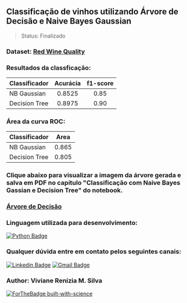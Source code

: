 ## Classificação de vinhos utilizando Árvore de Decisão e Naive Bayes Gaussian

>Status: Finalizado

### Dataset: [Red Wine Quality](https://www.kaggle.com/uciml/red-wine-quality-cortez-et-al-2009) 

### Resultados da classficação:

| Classificador | Acurácia | f1-score |
| :--- | :---: | :---: |
| NB Gaussian | 0.8525 | 0.85 |
| Decision Tree | 0.8975 | 0.90 |

### Área da curva ROC:

| Classificador | Area |
| :--- | :---: |
| NB Gaussian | 0.865 |
| Decision Tree | 0.805 |

### Clique abaixo para visualizar a imagem da árvore gerada e salva em PDF no capítulo "Classificação com Naive Bayes Gassian e Decision Tree" do notebook.

### [Árvore de Decisão](https://i.imgur.com/t0XwMhv.png)


### Linguagem utilizada para desenvolvimento:

[![Python Badge](https://img.shields.io/badge/Python-14354C?style=for-the-badge&logo=python&logoColor=white)](https://www.python.org/)


### Qualquer dúvida entre em contato pelos seguintes canais:

[![Linkedin Badge](https://img.shields.io/badge/-LinkedIn-blue?style=for-the-badge&logo=Linkedin&logoColor=white&link=https://www.linkedin.com/in/vivianerenizia/)](https://www.linkedin.com/in/vivianerenizia/) [![Gmail Badge](https://img.shields.io/badge/gmail-D14836?&style=for-the-badge&logo=gmail&logoColor=white)](mailto:vivianereniziasilva@gmail.com)

### Author: Viviane Renizia M. Silva

[![ForTheBadge built-with-science](http://ForTheBadge.com/images/badges/built-with-science.svg)](https://GitHub.com/vivianerenizia/)
